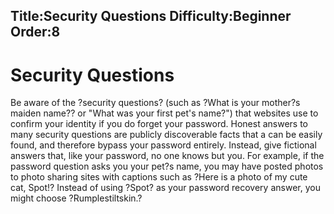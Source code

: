 Title:Security Questions
Difficulty:Beginner
Order:8
---
# Security Questions

Be aware of the ?security questions? (such as ?What is your mother?s maiden name?? or "What was your first pet's name?") that websites use to confirm your identity if you do forget your password. Honest answers to many security questions are publicly discoverable facts that a can be easily found, and therefore bypass your password entirely. Instead, give fictional answers that, like your password, no one knows but you. For example, if the password question asks you your pet?s name, you may have posted photos to photo sharing sites with captions such as ?Here is a photo of my cute cat, Spot!? Instead of using ?Spot? as your password recovery answer, you might choose ?Rumplestiltskin.?